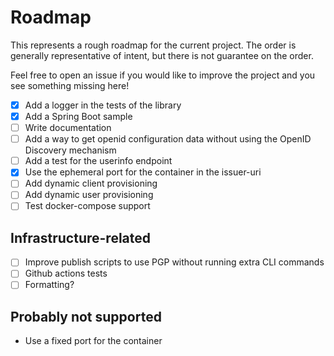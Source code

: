 # Roadmap

This represents a rough roadmap for the current project. The order is generally representative of intent,
but there is not guarantee on the order.

Feel free to open an issue if you would like to improve the project and you see something missing here!

- [x] Add a logger in the tests of the library
- [x] Add a Spring Boot sample
- [ ] Write documentation
- [ ] Add a way to get openid configuration data without using the OpenID Discovery mechanism
- [ ] Add a test for the userinfo endpoint
- [x] Use the ephemeral port for the container in the issuer-uri
- [ ] Add dynamic client provisioning
- [ ] Add dynamic user provisioning
- [ ] Test docker-compose support

## Infrastructure-related

- [ ] Improve publish scripts to use PGP without running extra CLI commands
- [ ] Github actions tests
- [ ] Formatting?

## Probably not supported

- Use a fixed port for the container
